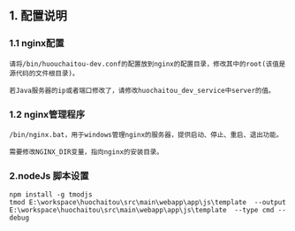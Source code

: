 ## 1. 配置说明
### 1.1 nginx配置
	
	请将/bin/huouchaitou-dev.conf的配置放到nginx的配置目录，修改其中的root(该值是源代码的文件根目录)。

	若Java服务器的ip或者端口修改了，请修改huochaitou_dev_service中server的值。

### 1.2 nginx管理程序
	
	/bin/nginx.bat，用于windows管理nginx的服务器，提供启动、停止、重启、退出功能。

	需要修改NGINX_DIR变量，指向nginx的安装目录。

### 2.nodeJs 脚本设置

	npm install -g tmodjs
	tmod E:\workspace\huochaitou\src\main\webapp\app\js\template  --output E:\workspace\huochaitou\src\main\webapp\app\js\template  --type cmd --debug 

